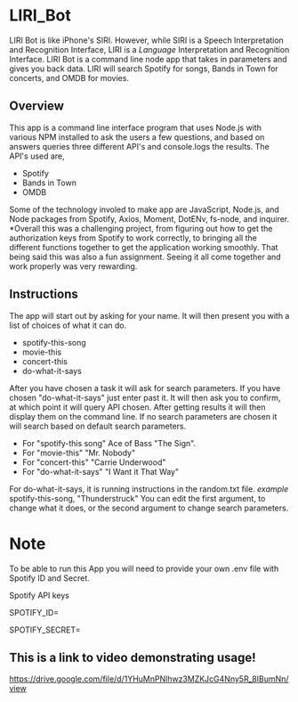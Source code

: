 # LIRI_Bot
LIRI Bot is like iPhone's SIRI. However, while SIRI is a Speech Interpretation and Recognition Interface,
LIRI is a _Language_ Interpretation and Recognition Interface. LIRI Bot is a command line node app that takes in 
parameters and gives you back data.
LIRI will search Spotify for songs, Bands in Town for concerts, and OMDB for movies.

## Overview 

This app is a command line interface program that uses Node.js with various NPM installed to ask the users a few questions,
and based on answers queries three different API's and console.logs the results. 
The API's used are,

* Spotify
* Bands in Town
* OMDB

Some of the technology involed to make app are JavaScript, Node.js, and Node packages from Spotify, Axios, Moment, DotENv, fs-node,
and inquirer.
*Overall this was a challenging project, from figuring out how to get the authorization keys from Spotify to work correctly, to bringing all the different functions together to get the application working smoothly. That being said this was also  a fun assignment. Seeing it all come together and work properly was very rewarding.

## Instructions

The app will start out by asking for your name. 
It will then present you with a list of choices of what it can do.

* spotify-this-song
* movie-this
* concert-this
* do-what-it-says

After you have chosen a task it will ask for search parameters.
If you have chosen "do-what-it-says" just enter past it.
It will then ask you to confirm, at which point it will query API chosen.
After getting results it will then display them on the command line.
If no search parameters are chosen it will search based on default search parameters.

* For "spotify-this song" Ace of Bass "The Sign".
* For "movie-this" "Mr. Nobody"
* For "concert-this" "Carrie Underwood"
* For "do-what-it-says" "I Want it That Way"

For do-what-it-says, it is running instructions in the random.txt file. *example* spotify-this-song, "Thunderstruck"
You can edit the first argument, to change what it does, or the second argument to change search parameters.

# Note

To be able to run this App you will need to provide your own .env file with Spotify ID and Secret.
 
 Spotify API keys

SPOTIFY_ID=<your Spotify_ID>

SPOTIFY_SECRET=<your Spotify_secret>

## This is a link to video demonstrating usage!
https://drive.google.com/file/d/1YHuMnPNlhwz3MZKJcG4Nny5R_8IBumNn/view
 
